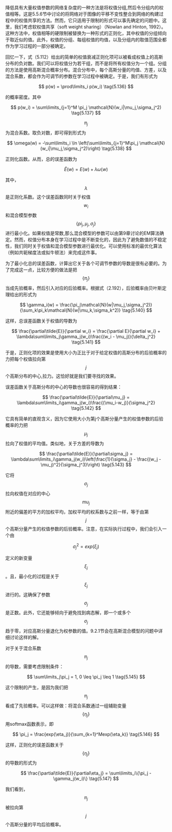 降低具有大量权值参数的网络复杂度的一种方法是将权值分组,然后令分组内的权值相等。这是5.5.6节中讨论的将网络对于图像的平移不变性整合到网络的构建过程中的权值共享的方法。然而，它只适用于限制的形式可以事先确定的问题中。这里，我们考虑软权值共享（soft weight sharing）（Nowlan and Hinton,
1992）。这种方法中，权值相等的硬限制被替换为一种形式的正则化，其中权值的分组倾向于取近似的值。此外，权值的分组、每组权值的均值，以及分组内的取值范围全都作为学习过程的一部分被确定。    

回忆一下，式（5.112）给出的简单的权值衰减正则化项可以被看成权值上的高斯分布的负对数。我们可以将权值分为若干组，而不是将所有权值分为一个组。分组的方法是使用高斯混合概率分布。混合分布中，每个高斯分量的均值、方差，以及混合系数，都会作为可调节的参数在学习过程中被确定。于是，我们有形式为

$$
p(w) = \prod\limits_i p(w_i) \tag{5.136}
$$

的概率密度。其中    

$$
p(w_i) = \sum\limits_{j=1}^M \pi_j \mathcal{N}(w_i|\mu_j,\sigma_j^2) \tag{5.137}
$$

$$ \pi_j $$为混合系数。取负对数，即可得到形式为

$$
\omega(w) = -\sum\limits_i \ln \left(\sum\limits_{j=1}^M\pi_j \mathcal{N}(w_i|\mu_j,\sigma_j^2)\right) \tag{5.138}
$$

正则化函数。从而，总的误差函数为

$$
\tilde{E}(w) = E(w) + \lambda\omega(w) \tag{5.139}
$$

其中，$$ \lambda $$是正则化系数。这个误差函数同时关于权值$$ w_i $$和混合模型参数$$ \{pi_j, \mu_j, \sigma_j\} $$进行最小化。如果权值是常数,那么混合模型的参数可以由第9章讨论的EM算法确定。然而，权值分布本身在学习过程中是不断变化的，因此为了避免数值的不稳定性，我们同时关于权值和混合模型参数进行最优化。可以使用标准的最优化算法（例如共轭梯度法或拟牛顿法）来完成这件事。    

为了最小化总的误差函数，计算出它关于各个可调节参数的导数是很有必要的。为了完成这一点，比较方便的做法是把$$ \{\pi_j\} $$当成先验概率，然后引入对应的后验概率。根据式（2.192），后验概率由贝叶斯定理给出的形式为

$$
\gamma_i(w) = \frac{\pi_j\mathcal{N}(w|\mu_j,\sigma_j^2)}{\sum_k\pi_k\mathcal{N}(w|\mu_k,\sigma_k^2)} \tag{5.140}
$$

这样，总误差函数关于权值的导数为

$$
\frac{\partial\tilde{E}}{\partial w_i} = \frac{\partial E}{\partial w_i} + \lambda\sum\limits_j\gamma_j(w_i)\frac{(w_i - \mu_j)}{\delta_j^2} \tag{5.141}
$$

于是，正则化项的效果是使用大小为正比于对于给定权值的高斯分布的后验概率的力把每个权值拉向第$$ j $$个高斯分布的中心,拉力。这恰好就是我们要寻找的效果。     

误差函数关于高斯分布的中心的导数也很容易的得到结果：

$$
\frac{\partial\tilde{E}}{\partial\mu_j} = \lambda\sum\limits_i\gamma_j(w_i)\frac{(\mu_i-w_j)}{\sigma_j^2} \tag{5.142}
$$

它具有简单的直观含义，因为它使用大小为第j个高斯分量产生的权值参数的后验概率的力把$$ \mu_j $$拉向了权值的平均值。类似地，关于方差的导数为    

$$
\frac{\partial\tilde{E}}{\partial\sigma_j} =  \lambda\sum\limits_i\gamma_j(w_i)\left(\frac{1}{\sigma_j} - \frac{(w_j - \mu_j)^2}{\sigma_j^3}\right) \tag{5.143}
$$

它将$$ \sigma_j $$拉向权值在对应的中心$$ mu_j $$附近的偏差的平方的加权平均，加权平均的权系数与之前一样，等于由第$$ j $$个高斯分量产生的权值参数的后验概率。注意，在实际执行过程中，我们会引入一个由

$$
\sigma_j^2 = exp(\xi_j) \tag{5.144}
$$

定义的新变量$$ \xi_j $$。且，最小化的过程是关于$$ \xi_j $$进行的。这确保了参数$$ \sigma_j $$是正数。此外，它还能够倾向于避免找到病态解，即一个或多个$$ \sigma_j $$趋于零，对应高斯分量退化为权参数的值。9.2.1节会在高斯混合模型的问题中详细讨论这样的解。    

对于关于混合系数$$ \pi_j $$的导数，需要考虑限制条件：

$$
\sum\limits_j\pi_j = 1, 0 \leq \pi_j \leq 1 \tag{5.145}
$$

这个限制的产生，是因为我们把$$ \pi_j $$看成了先验概率。可以这样做：将混合系数通过一组辅助变量$$ \{\eta_j\} $$用softmax函数表示，即

$$
\pi_j = \frac{exp(\eta_j)}{\sum_{k=1}^Mexp(\eta_k)} \tag{5.146}
$$

这样，正则化的误差函数关于$$ \{\eta_j\} $$的导数的形式为

$$
\frac{\partial\tilde{E}}{\partial\eta_j} = \sum\limits_i\{\pi_j - \gamma_j(w_i)\} \tag{5.147}
$$

我们看到，$$ \pi_j $$被拉向第$$ j $$个高斯分量的平均后验概率。

